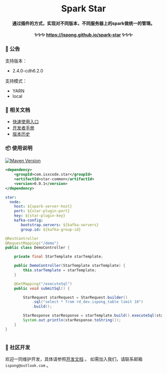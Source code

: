 <h1 align="center">
    Spark Star
</h1>

<h4 align="center">
    通过插件的方式，实现对不同版本，不同服务器上的spark做统一的管理。
</h4>

<h4 align="center">
    ✨✨✨ <a href="https://ispong.github.io/spark-star">https://ispong.github.io/spark-star</a> ✨✨✨
</h4>

### 📢 公告

支持版本：
  - 2.4.0-cdh6.2.0
  
支持模式：
  - YARN
  - local

### 📒 相关文档

- [快速使用入口](https://ispong.github.io/flink-acorn/#/zh-cn/start/%E5%BF%AB%E9%80%9F%E4%BD%BF%E7%94%A8)
- [开发者手册](https://ispong.github.io/flink-acorn/#/zh-cn/contributing)
- [版本历史](https://ispong.github.io/flink-acorn/#/zh-cn/changelog)

### 📦 使用说明

[![Maven Version](https://img.shields.io/maven-central/v/com.isxcode.star/star-common)](https://search.maven.org/artifact/com.isxcode.star/star-common)

```xml
<dependency>
    <groupId>com.isxcode.star</groupId>
    <artifactId>star-common</artifactId>
    <version>0.0.1</version>
</dependency>
```

```yaml
star:
  node:
    host: ${spark-server-host}
    port: ${star-plugin-port}
    key: ${star-plugin-key}
    kafka-config:
       bootstrap.servers: ${kafka-servers}
       group.id: ${kafka-group-id}
```

```java
@RestController
@RequestMapping("/demo")
public class DemoController {

    private final StarTemplate starTemplate;

    public DemoController(StarTemplate starTemplate) {
        this.starTemplate = starTemplate;
    }

    @GetMapping("/executeSql")
    public void submitSql() {

        StarRequest starRequest = StarRequest.builder()
            .sql("select * from rd_dev.ispong_table limit 10")
            .build();

        StarResponse starResponse = starTemplate.build().executeSql(starRequest);
        System.out.println(starResponse.toString());
    }
}
```

```java

```

### 👏 社区开发

欢迎一同维护开发，具体请参照[开发文档](https://github.com/ispong/spark-star/blob/main/CONTRIBUTING.md) 。
如需加入我们，请联系邮箱 `ispong@outlook.com` 。
